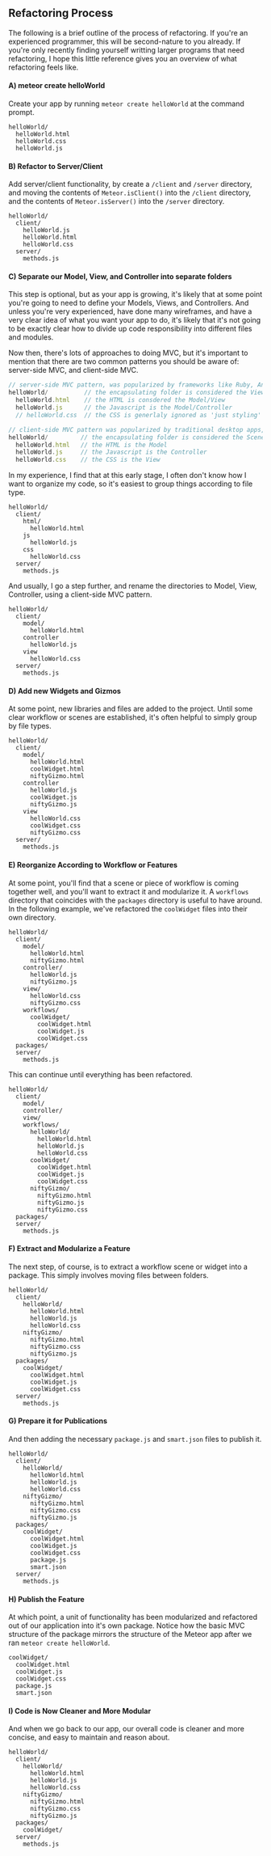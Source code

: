 ## Refactoring Process
The following is a brief outline of the process of refactoring.  If you're an experienced programmer, this will be second-nature to you already.  If you're only recently finding yourself writting larger programs that need refactoring, I hope this little reference gives you an overview of what refactoring feels like.  


#### A)  meteor create helloWorld
Create your app by running ``meteor create helloWorld`` at the command prompt.  
````
helloWorld/
  helloWorld.html
  helloWorld.css
  helloWorld.js
````


#### B)  Refactor to Server/Client 
Add server/client functionality, by create a ``/client`` and ``/server`` directory, and moving the contents of ``Meteor.isClient()`` into the ``/client`` directory, and the contents of ``Meteor.isServer()`` into the ``/server`` directory.  
````
helloWorld/
  client/
    helloWorld.js
    helloWorld.html
    helloWorld.css
  server/
    methods.js
````

#### C)  Separate our Model, View, and Controller into separate folders
This step is optional, but as your app is growing, it's likely that at some point you're going to need to define your Models, Views, and Controllers.  And unless you're very experienced, have done many wireframes, and have a very clear idea of what you want your app to do, it's likely that it's not going to be exactly clear how to divide up code responsibility into different files and modules.    

Now then, there's lots of approaches to doing MVC, but it's important to mention that there are two common patterns you should be aware of:  server-side MVC, and client-side MVC.  

````js
// server-side MVC pattern, was popularized by frameworks like Ruby, Angular, and Ember
helloWorld/          // the encapsulating folder is considered the View
  helloWorld.html    // the HTML is consdered the Model/View
  helloWorld.js      // the Javascript is the Model/Controller
  // helloWorld.css  // the CSS is generlaly ignored as 'just styling'

// client-side MVC pattern was popularized by traditional desktop apps, and is similar to .Net and Flash
helloWorld/         // the encapsulating folder is considered the Scene or Workflow Component
  helloWorld.html   // the HTML is the Model
  helloWorld.js     // the Javascript is the Controller
  helloWorld.css    // the CSS is the View

````

In my experience, I find that at this early stage, I often don't know how I want to organize my code, so it's easiest to group things according to file type.  

````
helloWorld/
  client/
    html/
      helloWorld.html  
    js
      helloWorld.js
    css      
      helloWorld.css
  server/
    methods.js
````
And usually, I go a step further, and rename the directories to Model, View, Controller, using a client-side MVC pattern.

````
helloWorld/
  client/
    model/
      helloWorld.html  
    controller
      helloWorld.js
    view      
      helloWorld.css
  server/
    methods.js
````

#### D)  Add new Widgets and Gizmos
At some point, new libraries and files are added to the project.  Until some clear workflow or scenes are established, it's often helpful to simply group by file types.  

````
helloWorld/
  client/
    model/
      helloWorld.html  
      coolWidget.html  
      niftyGizmo.html  
    controller
      helloWorld.js
      coolWidget.js  
      niftyGizmo.js
    view      
      helloWorld.css
      coolWidget.css  
      niftyGizmo.css
  server/
    methods.js
````

#### E)  Reorganize According to Workflow or Features
At some point, you'll find that a scene or piece of workflow is coming together well, and you'll want to extract it and modularize it.  A ``workflows`` directory that coincides with the ``packages`` directory is useful to have around.  In the following example, we've refactored the ``coolWidget`` files into their own directory.  
````
helloWorld/  
  client/  
    model/  
      helloWorld.html  
      niftyGizmo.html  
    controller/  
      helloWorld.js
      niftyGizmo.js
    view/     
      helloWorld.css
      niftyGizmo.css
    workflows/  
      coolWidget/  
        coolWidget.html  
        coolWidget.js  
        coolWidget.css  
  packages/
  server/
    methods.js
````

This can continue until everything has been refactored.
````
helloWorld/  
  client/  
    model/  
    controller/  
    view/     
    workflows/  
      helloWorld/  
        helloWorld.html  
        helloWorld.js  
        helloWorld.css  
      coolWidget/  
        coolWidget.html  
        coolWidget.js  
        coolWidget.css  
      niftyGizmo/  
        niftyGizmo.html  
        niftyGizmo.js  
        niftyGizmo.css  
  packages/
  server/
    methods.js
````

#### F)  Extract and Modularize a Feature 
The next step, of course, is to extract a workflow scene or widget into a package.  This simply involves moving files between folders.  
````
helloWorld/
  client/
    helloWorld/
      helloWorld.html  
      helloWorld.js
      helloWorld.css
    niftyGizmo/
      niftyGizmo.html
      niftyGizmo.css
      niftyGizmo.js
  packages/
    coolWidget/
      coolWidget.html  
      coolWidget.js  
      coolWidget.css  
  server/
    methods.js
````

#### G)  Prepare it for Publications  
And then adding the necessary ``package.js`` and ``smart.json`` files to publish it.  
````
helloWorld/
  client/
    helloWorld/
      helloWorld.html  
      helloWorld.js
      helloWorld.css
    niftyGizmo/
      niftyGizmo.html
      niftyGizmo.css
      niftyGizmo.js
  packages/
    coolWidget/
      coolWidget.html  
      coolWidget.js  
      coolWidget.css  
      package.js
      smart.json
  server/
    methods.js
````

#### H)  Publish the Feature
At which point, a unit of functionality has been modularized and refactored out of our application into it's own package.   Notice how the basic MVC structure of the package mirrors the structure of the Meteor app after we ran ``meteor create helloWorld``.  
````
coolWidget/
  coolWidget.html  
  coolWidget.js  
  coolWidget.css  
  package.js
  smart.json
````


#### I)  Code is Now Cleaner and More Modular
And when we go back to our app, our overall code is cleaner and more concise, and easy to maintain and reason about.  
````
helloWorld/
  client/
    helloWorld/
      helloWorld.html  
      helloWorld.js
      helloWorld.css
    niftyGizmo/
      niftyGizmo.html
      niftyGizmo.css
      niftyGizmo.js
  packages/
    coolWidget/  
  server/
    methods.js
````

